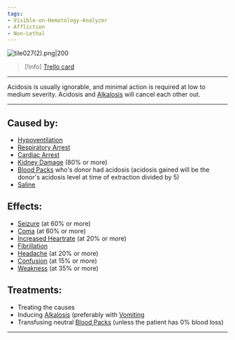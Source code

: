 ```yaml
---
tags:
- Visible-on-Hematology-Analyzer
- Affliction
- Non-Lethal
---
```


![tile027(2).png\|200](/Blood/Acidosis%20-%20Attachments/6718845db30472d958dd7ae1.png)

> [!info] [Trello card](https://trello.com/c/Zyo6rMxL/29-acidosis)

---

Acidosis is usually ignorable, and minimal action is required at low to medium severity. Acidosis and [Alkalosis](Alkalosis.md) will cancel each other out.

---

## Caused by:

- [Hypoventilation](../Lungs/Hypoventilation.md)
- [Respiratory Arrest](../Lungs/Respiratory%20Arrest.md)
- [Cardiac Arrest](../Heart/Cardiac%20Arrest.md)
- [Kidney Damage](../Torso/Kidney%20Damage.md) (80% or more)
- [Blood Packs](../Items/Blood%20Packs.md) who's donor had acidosis (acidosis gained will be the donor's acidosis level at time of extraction divided by 5)
- [Saline](../Items/Saline.md)

## Effects:

- [Seizure](../Head_Brain/Seizure.md) (at 60% or more)
- [Coma](../Head_Brain/Coma.md) (at 60% or more)
- [Increased Heartrate](../Symptoms/Increased%20Heartrate.md) (at 20% or more)
- [Fibrillation](../Heart/Fibrillation.md)
- [Headache](../Symptoms/Headache.md) (at 20% or more)
- [Confusion](../Symptoms/Confusion%201.md) (at 15% or more)
- [Weakness](../Symptoms/Weakness.md) (at 35% or more)

## Treatments:

- Treating the causes
- Inducing [Alkalosis](Alkalosis.md) (preferably with [Vomiting](../Symptoms/Vomiting.md)
- Transfusing neutral [Blood Packs](../Items/Blood%20Packs.md) (unless the patient has 0% blood loss)

---

